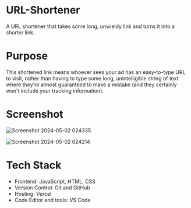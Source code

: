 # URL-Shortener
A URL shortener that takes some long, unwieldy link and turns it into a shorter link. 

# Purpose
This shortened link means whoever sees your ad has an easy-to-type URL to visit, rather than having to type some long, unintelligible string of text where they're almost guaranteed to make a mistake (and they certainly won't include your tracking information).

# Screenshot
![Screenshot 2024-05-02 024335](https://github.com/Peacesandy/URL-Shortener/assets/78281826/151cde2d-0737-4569-9fe5-dd118b3baa6b)

![Screenshot 2024-05-02 024214](https://github.com/Peacesandy/URL-Shortener/assets/78281826/f60f4843-7683-454f-98bd-4f6a4e6b61d7)

# Tech Stack 

- Frontend: JavaScript, HTML, CSS
- Version Control: Git and GitHub
- Hosting: Vercel
- Code Editor and tools: VS Code

